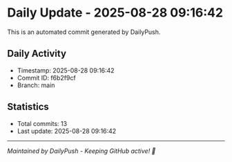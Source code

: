 # Daily Update - 2025-08-28 09:16:42

This is an automated commit generated by DailyPush.

## Daily Activity
- Timestamp: 2025-08-28 09:16:42
- Commit ID: f6b2f9cf
- Branch: main

## Statistics
- Total commits: 13
- Last update: 2025-08-28 09:16:42

---
*Maintained by DailyPush - Keeping GitHub active! 🚀*
